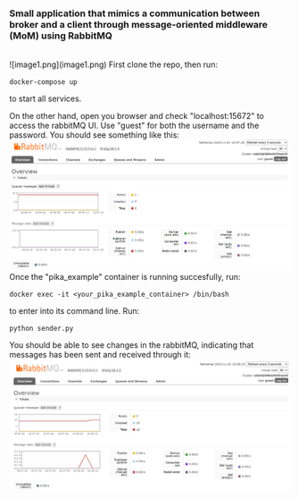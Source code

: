 ### Small application that mimics a communication between broker and a client through message-oriented middleware (MoM) using RabbitMQ
 <br> 
![image1.png](image1.png)
First clone the repo, then run:

```
docker-compose up
```
to start all services.

On the other hand, open you browser and check "localhost:15672" to access the rabbitMQ UI. Use "guest" for both the username and the password. You should see something like this:
![image2.png](image2.png)
Once the "pika_example" container is running succesfully, run:

```
docker exec -it <your_pika_example_container> /bin/bash
```
to enter into its command line. Run:

```
python sender.py
```
You should be able to see changes in the rabbitMQ, indicating that messages has been sent and received through it:
![image3.png](image3.png)
